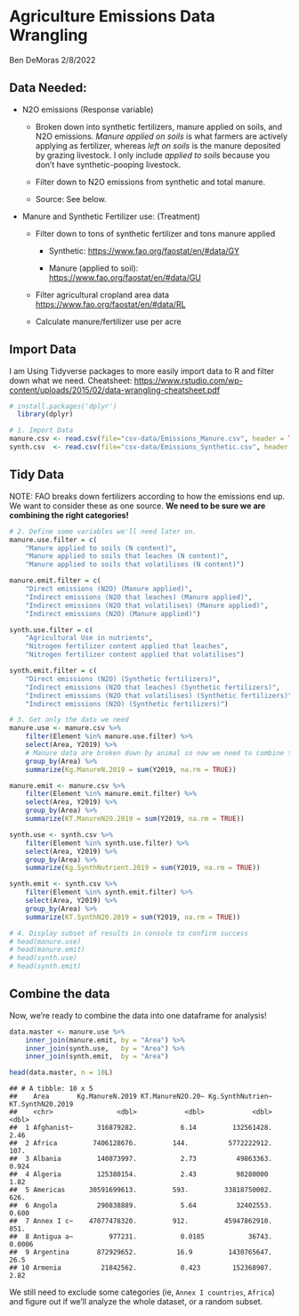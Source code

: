 Agriculture Emissions Data Wrangling
================
Ben DeMoras
2/8/2022

## Data Needed:

-   N2O emissions (Response variable)

    -   Broken down into synthetic fertilizers, manure applied on soils,
        and N2O emissions. *Manure applied on soils* is what farmers are
        actively applying as fertilizer, whereas *left on soils* is the
        manure deposited by grazing livestock. I only include *applied
        to soils* because you don’t have synthetic-pooping livestock.

    -   Filter down to N2O emissions from synthetic and total manure.

    -   Source: See below.

-   Manure and Synthetic Fertilizer use: (Treatment)

    -   Filter down to tons of synthetic fertilizer and tons manure
        applied

        -   Synthetic: <https://www.fao.org/faostat/en/#data/GY>

        -   Manure (applied to soil):
            <https://www.fao.org/faostat/en/#data/GU>

    -   Filter agricultural cropland area data
        <https://www.fao.org/faostat/en/#data/RL>

    -   Calculate manure/fertilizer use per acre

## Import Data

I am Using Tidyverse packages to more easily import data to R and filter
down what we need. Cheatsheet:
<https://www.rstudio.com/wp-content/uploads/2015/02/data-wrangling-cheatsheet.pdf>

``` r
# install.packages('dplyr')
  library(dplyr)

# 1. Import Data
manure.csv <- read.csv(file="csv-data/Emissions_Manure.csv", header = TRUE)
synth.csv  <- read.csv(file="csv-data/Emissions_Synthetic.csv", header = TRUE)
```

## Tidy Data

NOTE: FAO breaks down fertilizers according to how the emissions end up.
We want to consider these as one source. **We need to be sure we are
combining the right categories!**

``` r
# 2. Define some variables we'll need later on.
manure.use.filter = c(
    "Manure applied to soils (N content)",
    "Manure applied to soils that leaches (N content)",
    "Manure applied to soils that volatilises (N content)")

manure.emit.filter = c(
    "Direct emissions (N2O) (Manure applied)",
    "Indirect emissions (N2O that leaches) (Manure applied)",
    "Indirect emissions (N2O that volatilises) (Manure applied)",
    "Indirect emissions (N2O) (Manure applied)")

synth.use.filter = c(
    "Agricultural Use in nutrients",
    "Nitrogen fertilizer content applied that leaches",
    "Nitrogen fertilizer content applied that volatilises")

synth.emit.filter = c(
    "Direct emissions (N2O) (Synthetic fertilizers)",
    "Indirect emissions (N2O that leaches) (Synthetic fertilizers)",
    "Indirect emissions (N2O that volatilises) (Synthetic fertilizers)",
    "Indirect emissions (N2O) (Synthetic fertilizers)")

# 3. Get only the data we need
manure.use <- manure.csv %>% 
    filter(Element %in% manure.use.filter) %>%
    select(Area, Y2019) %>% 
    # Manure data are broken down by animal so now we need to combine them by country
    group_by(Area) %>% 
    summarize(Kg.ManureN.2019 = sum(Y2019, na.rm = TRUE))

manure.emit <- manure.csv %>% 
    filter(Element %in% manure.emit.filter) %>% 
    select(Area, Y2019) %>%
    group_by(Area) %>% 
    summarize(KT.ManureN2O.2019 = sum(Y2019, na.rm = TRUE))

synth.use <- synth.csv %>%
    filter(Element %in% synth.use.filter) %>% 
    select(Area, Y2019) %>% 
    group_by(Area) %>% 
    summarize(Kg.SynthNutrient.2019 = sum(Y2019, na.rm = TRUE))

synth.emit <- synth.csv %>% 
    filter(Element %in% synth.emit.filter) %>% 
    select(Area, Y2019) %>% 
    group_by(Area) %>% 
    summarize(KT.SynthN20.2019 = sum(Y2019, na.rm = TRUE))

# 4. Display subset of results in console to confirm success
# head(manure.use)
# head(manure.emit)
# head(synth.use)
# head(synth.emit)
```

## Combine the data

Now, we’re ready to combine the data into one dataframe for analysis!

``` r
data.master <- manure.use %>% 
    inner_join(manure.emit, by = "Area") %>% 
    inner_join(synth.use,   by = "Area") %>% 
    inner_join(synth.emit,  by = "Area")

head(data.master, n = 10L)
```

    ## # A tibble: 10 x 5
    ##    Area       Kg.ManureN.2019 KT.ManureN2O.20~ Kg.SynthNutrien~ KT.SynthN20.2019
    ##    <chr>                <dbl>            <dbl>            <dbl>            <dbl>
    ##  1 Afghanist~      316879282.           6.14         132561428.           2.46  
    ##  2 Africa         7406128676.         144.          5772222912.         107.    
    ##  3 Albania         140873997.           2.73          49863363.           0.924 
    ##  4 Algeria         125380154.           2.43          98280000            1.82  
    ##  5 Americas      30591699613.         593.         33818750002.         626.    
    ##  6 Angola          290838889.           5.64          32402553.           0.600 
    ##  7 Annex I c~    47077478320.         912.         45947862910.         851.    
    ##  8 Antigua a~         977231.           0.0185           36743.           0.0006
    ##  9 Argentina       872929652.          16.9         1430765647.          26.5   
    ## 10 Armenia          21842562.           0.423        152368907.           2.82

We still need to exclude some categories (ie, `Annex I countries`,
`Africa`) and figure out if we’ll analyze the whole dataset, or a random
subset.
